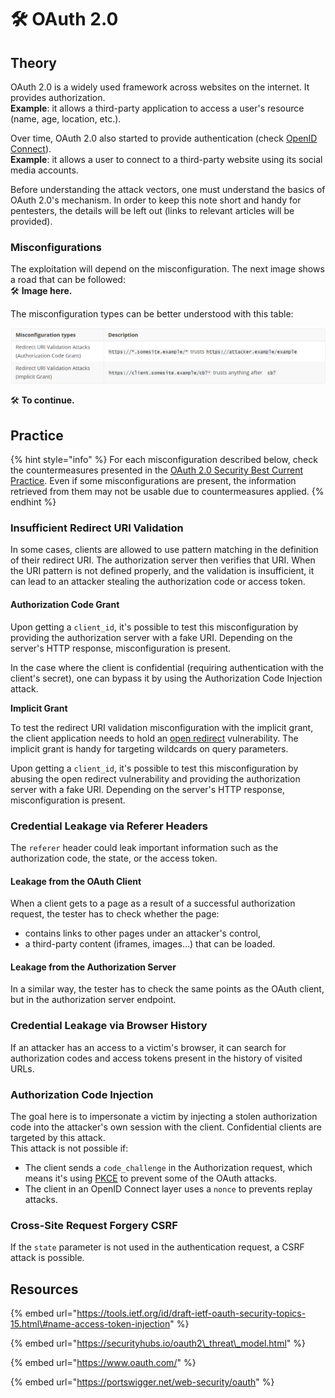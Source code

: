 # 🛠️ OAuth 2.0

## Theory

OAuth 2.0 is a widely used framework across websites on the internet. It provides authorization.  
**Example**: it allows a third-party application to access a user's resource \(name, age, location, etc.\). 

Over time, OAuth 2.0 also started to provide authentication \(check [OpenID Connect](https://openid.net/connect/)\).  
**Example**: it allows a user to connect to a third-party website using its social media accounts.

Before understanding the attack vectors, one must understand the basics of OAuth 2.0's mechanism. In order to keep this note short and handy for pentesters, the details will be left out \(links to relevant articles will be provided\).

### Misconfigurations

The exploitation will depend on the misconfiguration. The next image shows a road that can be followed:  
🛠️ **Image here.**

The misconfiguration types can be better understood with this table:

![](../../.gitbook/assets/image.png)

🛠️ **To continue.**

## Practice

{% hint style="info" %}
For each misconfiguration described below, check the countermeasures presented in the [OAuth 2.0 Security Best Current Practice](https://tools.ietf.org/id/draft-ietf-oauth-security-topics-15.html#name-attacks-and-mitigations). Even if some misconfigurations are present, the information retrieved from them may not be usable due to countermeasures applied.
{% endhint %}

### Insufficient Redirect URI Validation

In some cases, clients are allowed to use pattern matching in the definition of their redirect URI. The authorization server then verifies that URI. When the URI pattern is not defined properly, and the validation is insufficient, it can lead to an attacker stealing the authorization code or access token.

#### Authorization Code Grant

Upon getting a `client_id`, it's possible to test this misconfiguration by providing the authorization server with a fake URI. Depending on the server's HTTP response, misconfiguration is present.

In the case where the client is confidential \(requiring authentication with the client's secret\), one can bypass it by using the Authorization Code Injection attack.

**Implicit Grant**

To test the redirect URI validation misconfiguration with the implicit grant, the client application needs to hold an [open redirect](https://app.gitbook.com/@shutdown/s/the-hacker-recipes/~/drafts/-MhmLsf3_kmf_BhO6cGF/web-services/attacks-on-inputs/open-redirect) vulnerability. The implicit grant is handy for targeting wildcards on query parameters.

Upon getting a `client_id`, it's possible to test this misconfiguration by abusing the open redirect vulnerability and providing the authorization server with a fake URI. Depending on the server's HTTP response, misconfiguration is present.

### Credential Leakage via Referer Headers

The `referer` header could leak important information such as the authorization code, the state, or the access token.

#### **Leakage from the OAuth Client**

When a client gets to a page as a result of a successful authorization request, the tester has to check whether the page:

* contains links to other pages under an attacker's control,
* a third-party content \(iframes, images...\) that can be loaded.

#### **Leakage from the Authorization Server**

In a similar way, the tester has to check the same points as the OAuth client, but in the authorization server endpoint.

### Credential Leakage via Browser History

If an attacker has an access to a victim's browser, it can search for authorization codes and access tokens present in the history of visited URLs.

### Authorization Code Injection

The goal here is to impersonate a victim by injecting a stolen authorization code into the attacker's own session with the client. Confidential clients are targeted by this attack.   
This attack is not possible if:

* The client sends a `code_challenge` in the Authorization request, which means it's using [PKCE](https://oauth.net/2/pkce/) to prevent some of the OAuth attacks.
* The client in an OpenID Connect layer uses a `nonce` to prevents replay attacks.

### Cross-Site Request Forgery CSRF

If the `state` parameter is not used in the authentication request, a CSRF attack is possible.

## Resources

{% embed url="https://tools.ietf.org/id/draft-ietf-oauth-security-topics-15.html\#name-access-token-injection" %}

{% embed url="https://securityhubs.io/oauth2\_threat\_model.html" %}

{% embed url="https://www.oauth.com/" %}

{% embed url="https://portswigger.net/web-security/oauth" %}

